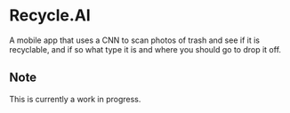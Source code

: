 # Recycle.AI

A mobile app that uses a CNN to scan photos of trash and see if it is recyclable, and if so what type it is and where you should go to drop it off.

## Note

This is currently a work in progress.
